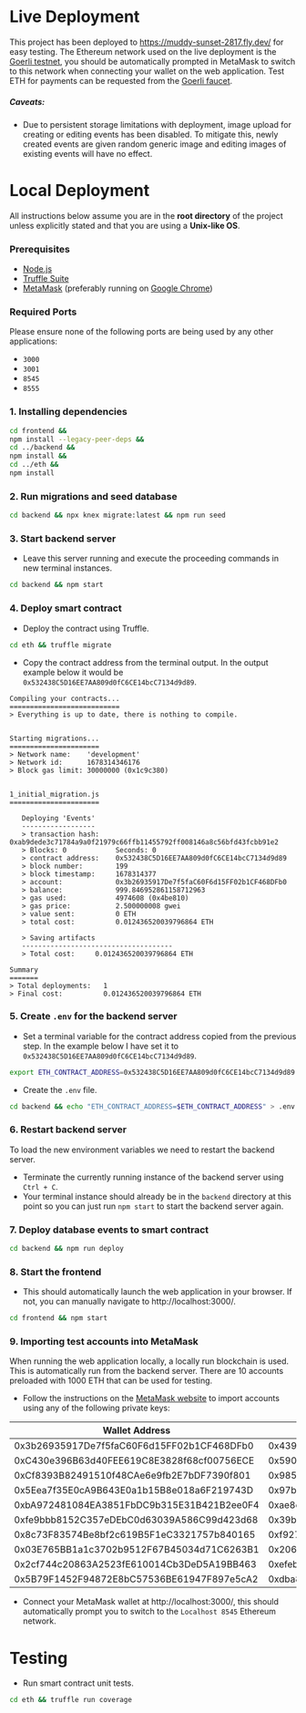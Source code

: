 # Live Deployment
This project has been deployed to https://muddy-sunset-2817.fly.dev/ for easy testing. The Ethereum network used on the live deployment is the [Goerli testnet](https://goerli.net/), you should be automatically prompted in MetaMask to switch to this network when connecting your wallet on the web application. Test ETH for payments can be requested from the [Goerli faucet](https://goerlifaucet.com/).

##### Caveats:
- Due to persistent storage limitations with deployment, image upload for creating or editing events has been disabled. To mitigate this, newly created events are given random generic image and editing images of existing events will have no effect.

# Local Deployment

All instructions below assume you are in the **root directory** of the project unless explicitly stated and that you are using a **Unix-like OS**.

### Prerequisites
- [Node.js](https://nodejs.org/en/)
- [Truffle Suite](https://trufflesuite.com/docs/truffle/how-to/install/)
- [MetaMask](https://metamask.io/) (preferably running on [Google Chrome](https://www.google.com/intl/en_uk/chrome/))

### Required Ports
Please ensure none of the following ports are being used by any other applications: 
- `3000`
- `3001`
- `8545`
- `8555`

### 1. Installing dependencies

```bash
cd frontend &&
npm install --legacy-peer-deps &&
cd ../backend &&
npm install &&
cd ../eth &&
npm install
```

### 2. Run migrations and seed database
```bash
cd backend && npx knex migrate:latest && npm run seed
```

### 3. Start backend server
- Leave this server running and execute the proceeding commands in new terminal instances.
```bash
cd backend && npm start
```

### 4. Deploy smart contract
- Deploy the contract using Truffle.
```bash
cd eth && truffle migrate
```
- Copy the contract address from the terminal output. In the output example below it would be `0x532438C5D16EE7AA809d0fC6CE14bcC7134d9d89`.
```
Compiling your contracts...
===========================
> Everything is up to date, there is nothing to compile.


Starting migrations...
======================
> Network name:    'development'
> Network id:      1678314346176
> Block gas limit: 30000000 (0x1c9c380)


1_initial_migration.js
======================

   Deploying 'Events'
   ------------------
   > transaction hash:    0xab9dede3c71784a9a0f21979c66ffb11455792ff008146a8c56bfd43fcbb91e2
   > Blocks: 0            Seconds: 0
   > contract address:    0x532438C5D16EE7AA809d0fC6CE14bcC7134d9d89
   > block number:        199
   > block timestamp:     1678314377
   > account:             0x3b26935917De7f5faC60F6d15FF02b1CF468DFb0
   > balance:             999.846952861158712963
   > gas used:            4974608 (0x4be810)
   > gas price:           2.500000008 gwei
   > value sent:          0 ETH
   > total cost:          0.012436520039796864 ETH

   > Saving artifacts
   -------------------------------------
   > Total cost:     0.012436520039796864 ETH

Summary
=======
> Total deployments:   1
> Final cost:          0.012436520039796864 ETH
```

### 5. Create `.env` for the backend server
- Set a terminal variable for the contract address copied from the previous step. In the example below I have set it to `0x532438C5D16EE7AA809d0fC6CE14bcC7134d9d89`.
```bash
export ETH_CONTRACT_ADDRESS=0x532438C5D16EE7AA809d0fC6CE14bcC7134d9d89
```
- Create the `.env` file.
```bash
cd backend && echo "ETH_CONTRACT_ADDRESS=$ETH_CONTRACT_ADDRESS" > .env
```

### 6. Restart backend server
To load the new environment variables we need to restart the backend server.
- Terminate the currently running instance of the backend server using `Ctrl + C`.
- Your terminal instance should already be in the `backend` directory at this point so you can just run `npm start` to start the backend server again.

### 7. Deploy database events to smart contract
```bash
cd backend && npm run deploy
```

### 8. Start the frontend
- This should automatically launch the web application in your browser. If not, you can manually navigate to http://localhost:3000/.
```bash
cd frontend && npm start
```

### 9. Importing test accounts into MetaMask
When running the web application locally, a locally run blockchain is used. This is automatically run from the backend server. There are 10 accounts preloaded with 1000 ETH that can be used for testing.

- Follow the instructions on the [MetaMask website](https://support.metamask.io/hc/en-us/articles/360015489331-How-to-import-an-account#h_01G01W07NV7Q94M7P1EBD5BYM4) to import accounts using any of the following private keys:

| Wallet Address                             | Private Key |
| ------------------------------------------ | ------------------------------------------------------------------ |
| 0x3b26935917De7f5faC60F6d15FF02b1CF468DFb0 | 0x4397dbd437030df7c8ed3cb213f34aeea9786debd4bbd62767021eb19ae7d345 |
| 0xC430e396B63d40FEE619C8E3828f68cf00756ECE | 0x59025abe73ea743b663276546cfdefe7e6ceab2618d3d851c0053228d21b3e89 |
| 0xCf8393B82491510f48CAe6e9fb2E7bDF7390f801 | 0x98545d87cbdb20fb4198b407d45c19a6ae476e7b327ec2511b11df34d9e0e36d |
| 0x5Eea7f35E0cA9B643E0a1b15B8e018a6F219743D | 0x97b543ccd0b333450872f010287211f54b7442c261a956181cc5d7599825bc0d |
| 0xbA972481084EA3851FbDC9b315E31B421B2ee0F4 | 0xae8e040c53e069b017b7582db2e4ea368a07a90806488b1c7d0f0d3bf23b79df |
| 0xfe9bbb8152C357eDEbC0d63039A586C99d423d68 | 0x39bc36a89c1b732127bca39030874f30222dfad8415f102af6feaf5b60d6a6af |
| 0x8c73F83574Be8bf2c619B5F1eC3321757b840165 | 0xf927e60ffbb8a1965362ee4a97ccdea87cf9bb3a703620e37cf61f13cfbfdcd7 |
| 0x03E765BB1a1c3702b9512F67B45034d71C6263B1 | 0x206a85417e715f3b8e99b69c990ecc97db264cc36cb901e8beddb4aeb08d1b9e |
| 0x2cf744c20863A2523fE610014Cb3DeD5A19BB463 | 0xefeb100ca1c3763ccf962d09f4fe863f4c6c80238987f87d57fe9dbd0c012bb4 |
| 0x5B79F1452F94872E8bC57536BE61947F897e5cA2 | 0xdba880a5c0554e06487b38b0105702fe2b2d387dded8066a68b8885869e70ab2 |


- Connect your MetaMask wallet at http://localhost:3000/, this should automatically prompt you to switch to the `Localhost 8545` Ethereum network.

# Testing
- Run smart contract unit tests.
```bash
cd eth && truffle run coverage
```
